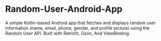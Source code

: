 # Random-User-Android-App
A simple Kotlin-based Android app that fetches and displays random user information (name, email, phone, gender, and profile picture) using the Random User API. Built with Retrofit, Gson, And ViewBinding.
